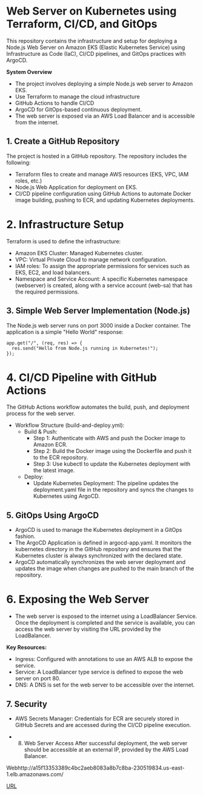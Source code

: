# Web Server on Kubernetes using Terraform, CI/CD, and GitOps
This repository contains the infrastructure and setup for deploying a Node.js Web Server on Amazon EKS (Elastic Kubernetes Service) using Infrastructure as Code (IaC), CI/CD pipelines, and GitOps practices with ArgoCD.

**System Overview**
- The project involves deploying a simple Node.js web server to Amazon EKS.
- Use Terraform to manage the cloud infrastructure
- GitHub Actions to handle CI/CD
- ArgoCD for GitOps-based continuous deployment.
- The web server is exposed via an AWS Load Balancer and is accessible from the internet.

## 1. Create a GitHub Repository
The project is hosted in a GitHub repository. The repository includes the following:
- Terraform files to create and manage AWS resources (EKS, VPC, IAM roles, etc.)
- Node.js Web Application for deployment on EKS.
- CI/CD pipeline configuration using GitHub Actions to automate Docker image building, pushing to ECR, and updating Kubernetes deployments.

# 2. Infrastructure Setup
Terraform is used to define the infrastructure:
- Amazon EKS Cluster: Managed Kubernetes cluster.
- VPC: Virtual Private Cloud to manage network configuration.
- IAM roles: To assign the appropriate permissions for services such as EKS, EC2, and load balancers.
- Namespace and Service Account: A specific Kubernetes namespace (webserver) is created, along with a service account (web-sa) that has the required permissions.

## 3. Simple Web Server Implementation (Node.js)
The Node.js web server runs on port 3000 inside a Docker container. The application is a simple "Hello World" response:
```
app.get("/", (req, res) => {
  res.send("Hello from Node.js running in Kubernetes!");
});
```

# 4. CI/CD Pipeline with GitHub Actions
The GitHub Actions workflow automates the build, push, and deployment process for the web server.

- Workflow Structure (build-and-deploy.yml):
    - Build & Push:
        - Step 1: Authenticate with AWS and push the Docker image to Amazon ECR.
        - Step 2: Build the Docker image using the Dockerfile and push it to the ECR repository.
        - Step 3: Use kubectl to update the Kubernetes deployment with the latest image.
    - Deploy:
        - Update Kubernetes Deployment: The pipeline updates the deployment.yaml file in the repository and syncs the changes to Kubernetes using ArgoCD.

## 5. GitOps Using ArgoCD
- ArgoCD is used to manage the Kubernetes deployment in a GitOps fashion.
- The ArgoCD Application is defined in argocd-app.yaml. It monitors the kubernetes directory in the GitHub repository and ensures that the Kubernetes cluster is always synchronized with the declared state.
- ArgoCD automatically synchronizes the web server deployment and updates the image when changes are pushed to the main branch of the repository.

# 6. Exposing the Web Server
- The web server is exposed to the internet using a LoadBalancer Service. Once the deployment is completed and the service is available, you can access the web server by visiting the URL provided by the LoadBalancer.

**Key Resources:**
- Ingress: Configured with annotations to use an AWS ALB to expose the service.
- Service: A LoadBalancer type service is defined to expose the web server on port 80.
- DNS: A DNS is set for the web server to be accessible over the internet.

## 7. Security
- AWS Secrets Manager: Credentials for ECR are securely stored in GitHub Secrets and are accessed during the CI/CD pipeline execution.

- 8. Web Server Access
After successful deployment, the web server should be accessible at an external IP, provided by the AWS Load Balancer.

Webhttp://a15f13353389c4bc2aeb8083a8b7c8ba-230519834.us-east-1.elb.amazonaws.com/

[URL](http://a15f13353389c4bc2aeb8083a8b7c8ba-230519834.us-east-1.elb.amazonaws.com/)

